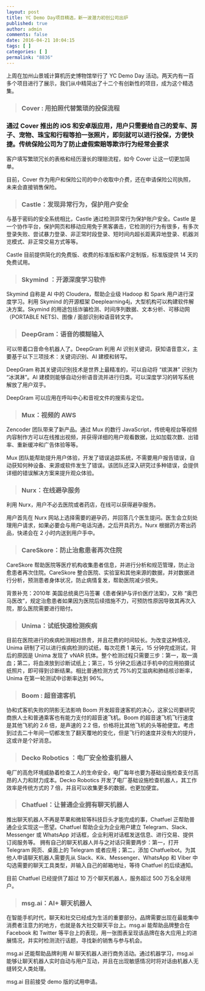 ```yaml
---
layout: post
title: YC Demo Day项目精选，新一波潜力初创公司出炉
published: true
author: admin
comments: false
date: 2016-04-21 10:04:15
tags: [ ]
categories: [ ]
permalink: "8836"
---
```

 上周在加州山景城计算机历史博物馆举行了 YC Demo Day 活动。两天内有一百多个项目进行了展示，我们从中精简出了十二个有创新性的项目，成为这个精选集。 

> ### Cover : 用拍照代替繁琐的投保流程

### 通过 Cover 推出的 iOS 和安卓版应用，用户只需要给自己的爱车、房子、宠物、珠宝和行程等拍一张照片，即刻就可以进行投保，方便快捷。传统保险公司为了防止虚假索赔等欺诈行为经常会要求

客户填写繁琐冗长的表格和经历漫长的理赔流程，如今 Cover 让这一切更加简单。

目前，Cover 作为用户和保险公司的中介收取中介费，还在申请保险公司执照，未来会直接销售保险。

> ### Castle：发现异常行为，保护用户安全

与基于密码的安全系统相比，Castle 通过检测异常行为保护账户安全。Castle 是一个协作平台，保护网页和移动应用免于黑客袭击，它检测的行为有很多，有多次登录失败、尝试暴力登录、非正常时段登录、短时间内超长距离异地登录、机器浏览模式、非正常交易方式等等。

Castle 目前提供简化的免费版、收费的标准版和客户定制版，标准版提供 14 天的免费试用。

> ### Skymind ：开源深度学习软件

Skymind 自称是 AI 中的 Cloudera，帮助企业级 Hadoop 和 Spark 用户进行深度学习。利用 Skymind 的开源框架 Deeplearning4j，大型机构可以构建软件解决方案。Skymind 的用途包括诈骗检测、时间序列数据、文本分析、可移动网（PORTABLE NETS)、图像 / 面部识别和语音转文字。
  


> ### DeepGram：语音的模糊输入

可以带着口音命令机器人了。DeepGram 利用 AI 识别关键词，获知语音意义，主要基于以下三项技术：关键词识别、AI 建模和转写。

DeepGram 称其关键词识别技术是世界上最精准的，可以自动将 “缤淇淋” 识别为 “冰淇淋”。AI 建模则能够自动分析语音流并进行归类。可以深度学习的转写系统解放了用户双手。

DeepGram 可以应用在呼叫中心和音视文件的搜索与定位。



> ### Mux：视频的 AWS

Zencoder 团队带来了新产品。通过 Mux 的数行 JavaScript，传统电视台等视频内容制作方可以在线推出视频，并获得详细的用户观看数据，比如加载次数、出错率、重新缓冲和广告体验等等。

Mux 团队能帮助提升用户体验，开发了错误追踪系统，不需要用户报告错误，自动获知何种设备、来源或软件发生了错误。该团队还深入研究过多种错误，会提供详细的错误解决方案来提升观众体验。



> ### Nurx：在线避孕服务

利用 Nurx，用户不必去医院或者药店，在线可以获得避孕服务。

用户首先在 Nurx 网站上选择需要的避孕药，并回答几个医生提问。医生会立刻处理用户请求，如果必要会与用户电话沟通，之后开具药方。Nurx 根据药方寄出药品，快递会在 2 小时内送到用户手中。

> ### CareSkore：防止治愈患者再次住院

CareSkore 帮助医院等医疗机构收集患者信息，并进行分析和规范管理，防止治愈患者再次住院。CareSkore 整合医院、实验室和其他来源的数据，并对数据进行分析，预测患者身体状况，防止病情复发，帮助医院减少损失。

背景补充：2010年 美国总统奥巴马签署《患者保护与评价医疗法案》，又称 “奥巴马医改”，规定治愈患者如果因为医院后续措施不力，可预防性原因导致其再次入院，那么医院需要进行赔付。
  


> ### Unima：试纸快速检测疾病

目前在医院进行的疾病检测相对昂贵，并且花费的时间较长。为改变这种情况，Unima 研制了可以进行疾病检测的试纸，每次花费 1 美元，15 分钟完成测试，背后的原因是 Unima 发现了 vNAR 抗体。整个检测过程只需要三步：第一，取一滴血；第二，将血液放到诊断试纸上；第三，15 分钟之后通过手机中的应用拍摄试纸照片，即可得到诊断结果。相比普通检测方式 75%的艾滋病和肺结核诊断率，Unima 在第一轮测试中诊断率达到 96%。

> ### Boom : 超音速客机

协和式客机失败的阴影无法影响 Boom 开发超音速客机的决心，这家公司要研究商旅人士和普通乘客也有能力支付的超音速飞机。Boom 的超音速飞机飞行速度是其他飞机的 2.6 倍，是声速的 2.2 倍，价格将比其他飞机的头等舱便宜。考虑到过去二十年间一切都发生了翻天覆地的变化，但是飞行的速度并没有大的提升，这或许是个好消息。



> ### Decko Robotics ：电厂安全检查机器人

电厂的高危环境威胁着检查工人的生命安全，电厂每年也要为基础设施检查支付高昂的人力和财力成本。Decko Robotics 开发了电厂基础设施检查机器人，其工作效率是传统方式的 7 倍，并且可以收集更多的数据，也更加便宜。



> ### Chatfuel：让普通企业拥有聊天机器人

推出聊天机器人不再是苹果和微软等科技巨头才能完成的事，Chatfuel 正帮助普通企业实现这一愿望。Chatfuel 帮助企业为企业用户建立 Telegram、Slack、Messenger 或 WhatsApp 对话框，企业利用对话框发送信息、进行交易、提供订阅服务等。 拥有自己的聊天机器人并与之对话只需要两步：第一，打开 Telegram 网页、桌面上的 Telegram 或者应用；第二，添加 Chatfuelbot。为其他人申请聊天机器人需要先从 Slack、Kik、Messenger、WhatsApp 和 Viber 中勾选需要的聊天工具类型，并输入自己的邮箱地址，等待 Chatfuel 的后续通知。

目前 Chatfuel 已经提供了超过 10 万个聊天机器人，服务超过 500 万名全球用户。

> ### msg.ai：AI+ 聊天机器人

在智能手机时代，聊天和社交已经成为生活的重要部分。品牌需要出现在最能集中消费者注意力的地方，也就是各大社交聊天平台上。msg.ai 能帮助品牌整合在 Facebook 和 Twitter 等平台上的表现，用一张图表呈现该品牌在各大应用上的进展情况，并实时检测流行话题，寻找新的销售与参与机会。

msg.ai 还能帮助品牌利用 AI 聊天机器人进行商务活动。通过机器学习，msg.ai 能够让聊天机器人实时自动与用户互动，并且在出现敏感情况时将对话由机器人无缝转交人类处理。

msg.ai 目前接受 demo 版的试用申请。

